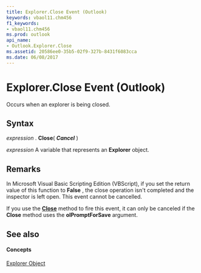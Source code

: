 ```yaml
---
title: Explorer.Close Event (Outlook)
keywords: vbaol11.chm456
f1_keywords:
- vbaol11.chm456
ms.prod: outlook
api_name:
- Outlook.Explorer.Close
ms.assetid: 20586ee0-35b5-02f9-327b-8431f6083cca
ms.date: 06/08/2017
---
```



# Explorer.Close Event (Outlook)

Occurs when an explorer is being closed.


## Syntax

 _expression_ . **Close**( **_Cancel_** )

 _expression_ A variable that represents an **Explorer** object.


## Remarks

In Microsoft Visual Basic Scripting Edition (VBScript), if you set the return value of this function to **False** , the close operation isn't completed and the inspector is left open. This event cannot be cancelled.

If you use the **[Close](explorer-close-method-outlook.md)** method to fire this event, it can only be canceled if the **Close** method uses the **olPromptForSave** argument.


## See also


#### Concepts


[Explorer Object](explorer-object-outlook.md)

